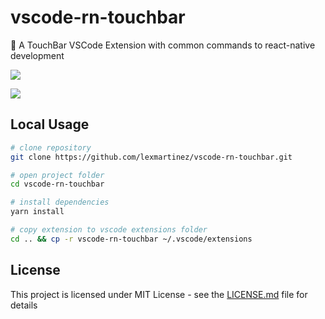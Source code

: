 # vscode-rn-touchbar

:diamond_shape_with_a_dot_inside: A TouchBar VSCode Extension with common commands to react-native development

![](https://github.com/lexmartinez/vscode-rn-touchbar/raw/master/screenshots/screenshot-1.png)


![](https://github.com/lexmartinez/vscode-rn-touchbar/raw/master/screenshots/screenshot-2.png)

## Local Usage

``` bash
# clone repository
git clone https://github.com/lexmartinez/vscode-rn-touchbar.git

# open project folder
cd vscode-rn-touchbar

# install dependencies
yarn install

# copy extension to vscode extensions folder
cd .. && cp -r vscode-rn-touchbar ~/.vscode/extensions
```

## License

This project is licensed under MIT License - see the [LICENSE.md](https://github.com/lexmartinez/vscode-rn-touchbar/blob/master/LICENSE.md) file for details
